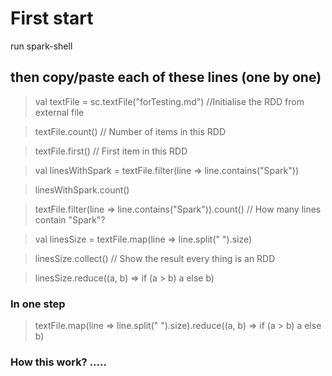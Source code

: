# First start 

run spark-shell

## then copy/paste each of these lines (one by one)

> val textFile = sc.textFile("forTesting.md") //Initialise the RDD from external file

> textFile.count() // Number of items in this RDD

> textFile.first() // First item in this RDD

> val linesWithSpark = textFile.filter(line => line.contains("Spark"))

> linesWithSpark.count()

> textFile.filter(line => line.contains("Spark")).count() // How many lines contain "Spark"?

> val linesSize = textFile.map(line => line.split(" ").size)

> linesSize.collect() // Show the result every thing is an RDD

> linesSize.reduce((a, b) => if (a > b) a else b)


### In one step 

> textFile.map(line => line.split(" ").size).reduce((a, b) => if (a > b) a else b)

### How this work? ..... 
